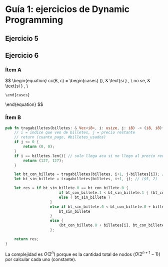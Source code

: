 # Guía 1: ejercicios de Dynamic Programming

## Ejercicio 5



## Ejercicio 6

### Ítem A 

$$
\begin{equation}
    cc(B, c) = 
    \begin{cases}
        (), & \text{si } , \\
       no se,  & \text{si } , \\
    
    \end{cases}
\end{equation}
$$

### Ítem B

```rust
pub fn tragabilletes(billetes: & Vec<i8>, i: usize, j: i8) -> (i8, i8){
    // i = indice que veo de billetes, j = precio restante
    // return (cuanto_pago, #billetes_usados)
    if j <= 0 {
        return (0, 0);
    }
    if i == billetes.len(){ // solo llega aca si no llego al precio requerido
        return (127, 127);
    }

    let bt_con_billete = tragabilletes(billetes, i+1, j-billetes[i]); // ($5, 1)
    let bt_sin_billete = tragabilletes(billetes, i+1, j); // ($5, 2)

    let res = if bt_sin_billete.0 == bt_con_billete.0 {
                        if bt_con_billete.1 < bt_sin_billete.1 { (bt_con_billete.0 + billetes[i], bt_con_billete.1 + 1) }
                        else { bt_sin_billete }
                    }
                    else if bt_sin_billete.0 < bt_con_billete.0 + billetes[i] {
                        bt_sin_billete
                    }
                    else {
                        (bt_con_billete.0 + billetes[i], bt_con_billete.1 + 1)
                    };

    return res;
}
```

La complejidad es $O(2^n)$ porque es la cantidad total de nodos ($O(2^{n+1}-1)$) por calcular cada uno (constante).

